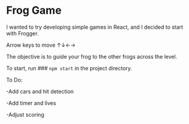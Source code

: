 # Frog Game
I wanted to try developing simple games in React, and I decided to start with Frogger.

Arrow keys to move ↑↓←→

The objective is to guide your frog to the other frogs across the level.

To start, run ### `npm start` in the project directory. 

To Do:

-Add cars and hit detection

-Add timer and lives

-Adjust scoring

